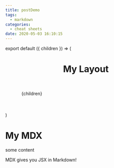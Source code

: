 ```yaml
---
title: postDemo
tags:
  - markdown
categories:
  - cheat sheets
date: 2020-05-03 16:10:15
---
```



export default ({ children }) => (
  <div>
    <h1 style="text-align: center">My Layout</h1>
    <div style="margin: 10%">{children}</div>
  </div>
)

# My MDX

some content

<Message>MDX gives you JSX in Markdown!</Message>
<Chart />
